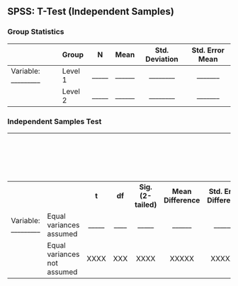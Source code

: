 ## SPSS: T-Test (Independent Samples)

### Group Statistics

| |Group|N|Mean|Std. Deviation|Std. Error Mean|
| :- | :- | :-: | :-: | :-: | :-: |
|Variable: \_\_\_\_\_\_\_\_\_|Level 1|\_\_\_\_\_|\_\_\_\_\_\_|\_\_\_\_\_\_\_\_|\_\_\_\_\_\_\_|
| |Level 2|\_\_\_\_\_|\_\_\_\_\_\_|\_\_\_\_\_\_\_\_|\_\_\_\_\_\_\_|

### Independent Samples Test

| | ||||||95% Confidence Interval <br>of the Difference||
| :- | :- | :-: | :-: | :-: | :-: | :-: | :-: | :-: |
| | |**t**|**df**|**Sig. (2-tailed)**|**Mean Difference**|**Std. Error Difference**|**Lower**|**Upper**|
|Variable: \_\_\_\_\_\_\_\_\_|Equal variances assumed|\_\_\_\_\_|\_\_\_\_|\_\_\_\_\_|\_\_\_\_\_\_|\_\_\_\_\_\_\_|\_\_\_\_\_\_|\_\_\_\_\_\_|
| |Equal variances not assumed|XXXX|XXX|XXXX|XXXXX|XXXXXX|XXXXX|XXXXX|
